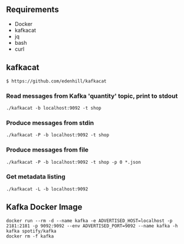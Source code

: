 ## Requirements

* Docker
* kafkacat
* jq
* bash
* curl

## kafkacat

    $ https://github.com/edenhill/kafkacat

### Read messages from Kafka 'quantity' topic, print to stdout

    ./kafkacat -b localhost:9092 -t shop

### Produce messages from stdin

    ./kafkacat -P -b localhost:9092 -t shop

### Produce messages from file

    ./kafkacat -P -b localhost:9092 -t shop -p 0 *.json

### Get metadata listing

    ./kafkacat -L -b localhost:9092

## Kafka Docker Image

    docker run --rm -d --name kafka -e ADVERTISED_HOST=localhost -p 2181:2181 -p 9092:9092 --env ADVERTISED_PORT=9092 --name kafka -h kafka spotify/kafka
    docker rm -f kafka